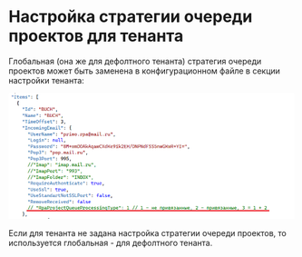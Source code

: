 # Настройка стратегии очереди проектов для тенанта
Глобальная (она же для дефолтного тенанта) стратегия очереди проектов может быть заменена в конфигурационном файле в секции настройки тенанта:

![](<../../../.gitbook/assets/queue-strategies-for-tenant-1.png>)

Если для тенанта не задана настройка стратегии очереди проектов, то используется глобальная - для дефолтного тенанта. 
